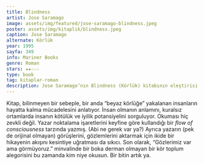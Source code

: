 ```yaml
---
title: Blindness
artist: Jose Saramago
image: assets/img/featured/jose-saramago-blindness.jpeg
poster: assets/img/kitaplik/blindness.jpeg
caption: Jose Saramago
alternate: Körlük
year: 1995
sayfa: 349
info: Mariner Books
genre: Roman
stars: ★★☆☆☆
type: book
tag: kitaplar-roman
description: Jose Saramago’nın Blindness (Körlük) kitabının eleştirisi.
---
```


Kitap, bilinmeyen bir sebeple, bir anda “beyaz körlüğe” yakalanan insanların hayatta kalma mücadelesini anlatıyor. İnsan olmanın anlamını, kuralsız ortamlarda insanın kötülük ve iyilik potansiyelini sorguluyor. Okuması hiç zevkli değil. Yazar noktalama işaretlerini keyfine göre kullandığı bir _flow of consciousness_ tarzında yazmış. (Abi ne gerek var ya?) Ayrıca yazarın (pek de orijinal olmayan) görüşlerini, gözlemlerini aktarmak için ikide bir hikayenin akışını kesintiye uğratması da sıkıcı. Son olarak, “Gözlerimiz var ama görmüyoruz.” minvalinde bir boka derman olmayan bir kör toplum alegorisini bu zamanda kim niye okusun. Bir bitin artık ya. 
